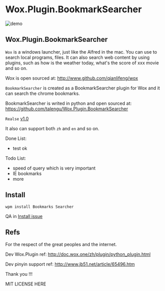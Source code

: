 Wox.Plugin.BookmarkSearcher
============================

![demo](doc/demo.gif)

## Wox.Plugin.BookmarkSearcher

`Wox` is a windows launcher, just like the Alfred in the mac. You can use to search local programs, files. It can also search web content by using plugins, such as how is the weather today, what's the score of xxx movie and so on.

Wox is open sourced at: http://www.github.com/qianlifeng/wox

`BookmarkSearcher` is created as a BookmarkSearcher plugin for Wox and it can search the chrome bookmarks.

BookmarkSearcher is writed in python and open sourced at: https://github.com/talengu/Wox.Plugin.BookmarkSearcher


`Realse` [v1.0](https://github.com/talengu/Wox.Plugin.BookmarkSearcher/releases)


It also can support both `zh` and `en` and so on.

Done List:
- test ok  

Todo List:
-  speed of query which is very important
-  IE bookmarks
-  more

## Install

`wpm install Bookmarks Searcher` 

QA in [Install issue](https://github.com/talengu/Wox.Plugin.BookmarkSearcher/issues/3#issuecomment-446551442)
 
## Refs
For the respect of the great peoples and the internet.

Dev Wox.Plugin ref: http://doc.wox.one/zh/plugin/python_plugin.html  


Dev pinyin support ref: http://www.jb51.net/article/65496.htm

Thank you !!!

MIT LICENSE HERE

